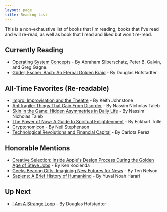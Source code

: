 ```yaml
---
layout: page
title: Reading List
---
```


This is a non-exhaustive list of books that I'm reading, books that I've read and will re-read, as well as book that I read and liked but won't re-read.

## Currently Reading
* [Operating System Concepts](https://www.amazon.com/Operating-System-Concepts-Abraham-Silberschatz/dp/1118063333/ref=sr_1_2?crid=32PGKHUAJ1L4H&keywords=operating+system+concepts&qid=1548030591&s=Books&sprefix=operating+systes%2Cstripbooks%2C1114&sr=1-2) - By Abraham Silberschatz, Peter B. Galvin, and Greg Gagne.
* [Gödel, Escher, Bach: An Eternal Golden Braid](https://www.amazon.com/Gödel-Escher-Bach-Eternal-Golden/dp/0465026567) - By Douglas Hofstadter

## All-Time Favorites (Re-readable)
* [Impro: Improvisation and the Theatre](https://www.amazon.com/Impro-Improvisation-Theatre-Keith-Johnstone/dp/0878301178) - By Keith Johnstone
* [Antifragile: Things That Gain From Disorder](https://www.amazon.com/Impro-Improvisation-Theatre-Keith-Johnstone/dp/0878301178) - By Nassim Nicholas Taleb
* [Skin in the Game: Hidden Asymmetries in Daily Life](https://www.amazon.com/Skin-Game-Hidden-Asymmetries-Daily/dp/042528462X/ref=sr_1_2?keywords=skin+in+the+game&qid=1548030393&s=Books&sr=1-2) - By Nassim Nicholas Taleb
* [The Power of Now: A Guide to Spiritual Enlightenment](https://www.amazon.com/Power-Now-Guide-Spiritual-Enlightenment/dp/1577314808/ref=sr_1_1?keywords=the+power+of+now&qid=1548030535&s=Books&sr=1-1) - By Eckhart Tolle
* [Cryptonomicon](https://itunes.apple.com/us/book/cryptonomicon/id363688921?mt=11) - By Neil Stephenson
* [Technological Revolutions and Financial Capital](https://www.amazon.com/s?k=technological+revolutions+and+financial+capital&i=stripbooks&crid=29DEG1IJNBIQT&sprefix=technological+rev%2Cstripbooks%2C143&ref=nb_sb_ss_i_1_17) - By Carlota Perez

## Honorable Mentions
* [Creative Selection: Inside Apple's Design Process During the Golden Age of Steve Jobs](https://www.amazon.com/Creative-Selection-Inside-Apples-Process/dp/1250194466/ref=sr_1_1?keywords=creative+selection&qid=1548030209&s=Books&sr=1-1) - By Ken Kocienda
* [Geeks Bearing Gifts: Imagining New Futures for News](https://www.amazon.com/Geeks-Bearing-Gifts-Imagining-Futures-ebook/dp/B00PCKIL7C) - By Ten Nelson
* [Sapiens: A Brief History of Humankind](https://www.amazon.com/Sapiens-Humankind-Yuval-Noah-Harari/dp/0062316095) - By Yuval Noah Harari

## Up Next
* [I Am A Strange Loop](https://www.amazon.com/Am-Strange-Loop-Douglas-Hofstadter/dp/0465030793) - By Douglas Hofstadter
